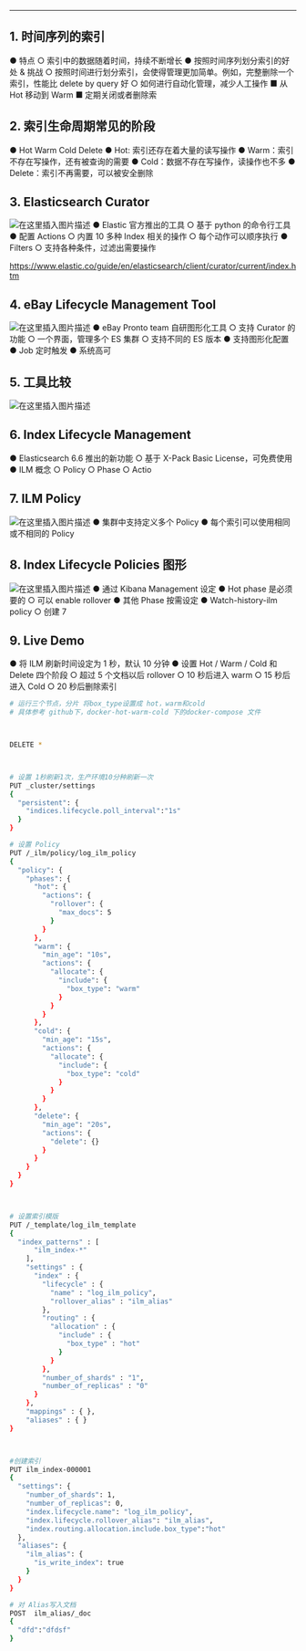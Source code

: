 

----
## 1. 时间序列的索引
● 特点
○ 索引中的数据随着时间，持续不断增长
● 按照时间序列划分索引的好处 & 挑战
○ 按照时间进行划分索引，会使得管理更加简单。例如，完整删除一个索引，性能比 delete by query 好
○ 如何进行自动化管理，减少人工操作
■ 从 Hot 移动到 Warm
■ 定期关闭或者删除索

## 2. 索引生命周期常见的阶段
● Hot Warm Cold Delete
● Hot: 索引还存在着大量的读写操作
● Warm：索引不存在写操作，还有被查询的需要
● Cold：数据不存在写操作，读操作也不多
● Delete：索引不再需要，可以被安全删除

## 3. Elasticsearch Curator

![在这里插入图片描述](https://img-blog.csdnimg.cn/20210316105410206.png?x-oss-process=image/watermark,type_ZmFuZ3poZW5naGVpdGk,shadow_10,text_aHR0cHM6Ly9ibG9nLmNzZG4ubmV0L3hpeGloYWhhbGVsZWhlaGU=,size_16,color_FFFFFF,t_70)
● Elastic 官方推出的工具
○ 基于 python 的命令行工具
● 配置 Actions
○ 内置 10 多种 Index 相关的操作
○ 每个动作可以顺序执行
● Filters
○ 支持各种条件，过滤出需要操作

https://www.elastic.co/guide/en/elasticsearch/client/curator/current/index.htm

## 4. eBay Lifecycle Management Tool
![在这里插入图片描述](https://img-blog.csdnimg.cn/20210316105512161.png?x-oss-process=image/watermark,type_ZmFuZ3poZW5naGVpdGk,shadow_10,text_aHR0cHM6Ly9ibG9nLmNzZG4ubmV0L3hpeGloYWhhbGVsZWhlaGU=,size_16,color_FFFFFF,t_70)
● eBay Pronto team 自研图形化工具
○ 支持 Curator 的功能
○ 一个界面，管理多个 ES 集群
○ 支持不同的 ES 版本
● 支持图形化配置
● Job 定时触发
● 系统高可

## 5. 工具比较
![在这里插入图片描述](https://img-blog.csdnimg.cn/20210316105539521.png?x-oss-process=image/watermark,type_ZmFuZ3poZW5naGVpdGk,shadow_10,text_aHR0cHM6Ly9ibG9nLmNzZG4ubmV0L3hpeGloYWhhbGVsZWhlaGU=,size_16,color_FFFFFF,t_70)
## 6. Index Lifecycle Management
● Elasticsearch 6.6 推出的新功能
○ 基于 X-Pack Basic License，可免费使用
● ILM 概念
○ Policy
○ Phase
○ Actio

## 7. ILM Policy
![在这里插入图片描述](https://img-blog.csdnimg.cn/20210316105633542.png?x-oss-process=image/watermark,type_ZmFuZ3poZW5naGVpdGk,shadow_10,text_aHR0cHM6Ly9ibG9nLmNzZG4ubmV0L3hpeGloYWhhbGVsZWhlaGU=,size_16,color_FFFFFF,t_70)
● 集群中支持定义多个 Policy
● 每个索引可以使用相同或不相同的 Policy

## 8. Index Lifecycle Policies 图形	
![在这里插入图片描述](https://img-blog.csdnimg.cn/20210316105717351.png?x-oss-process=image/watermark,type_ZmFuZ3poZW5naGVpdGk,shadow_10,text_aHR0cHM6Ly9ibG9nLmNzZG4ubmV0L3hpeGloYWhhbGVsZWhlaGU=,size_16,color_FFFFFF,t_70)
● 通过 Kibana Management 设定
● Hot phase 是必须要的
○ 可以 enable rollover
● 其他 Phase 按需设定
● Watch-history-ilm policy
○ 创建 7
## 9. Live Demo
● 将 ILM 刷新时间设定为 1 秒，默认 10 分钟
● 设置 Hot / Warm / Cold 和 Delete 四个阶段
○ 超过 5 个文档以后 rollover
○ 10 秒后进入 warm
○ 15 秒后进入 Cold
○ 20 秒后删除索引

```bash
# 运行三个节点，分片 将box_type设置成 hot，warm和cold
# 具体参考 github下，docker-hot-warm-cold 下的docker-compose 文件



DELETE *



# 设置 1秒刷新1次，生产环境10分种刷新一次
PUT _cluster/settings
{
  "persistent": {
    "indices.lifecycle.poll_interval":"1s"
  }
}

# 设置 Policy
PUT /_ilm/policy/log_ilm_policy
{
  "policy": {
    "phases": {
      "hot": {
        "actions": {
          "rollover": {
            "max_docs": 5
          }
        }
      },
      "warm": {
        "min_age": "10s",
        "actions": {
          "allocate": {
            "include": {
              "box_type": "warm"
            }
          }
        }
      },
      "cold": {
        "min_age": "15s",
        "actions": {
          "allocate": {
            "include": {
              "box_type": "cold"
            }
          }
        }
      },
      "delete": {
        "min_age": "20s",
        "actions": {
          "delete": {}
        }
      }
    }
  }
}



# 设置索引模版
PUT /_template/log_ilm_template
{
  "index_patterns" : [
      "ilm_index-*"
    ],
    "settings" : {
      "index" : {
        "lifecycle" : {
          "name" : "log_ilm_policy",
          "rollover_alias" : "ilm_alias"
        },
        "routing" : {
          "allocation" : {
            "include" : {
              "box_type" : "hot"
            }
          }
        },
        "number_of_shards" : "1",
        "number_of_replicas" : "0"
      }
    },
    "mappings" : { },
    "aliases" : { }
}



#创建索引
PUT ilm_index-000001
{
  "settings": {
    "number_of_shards": 1,
    "number_of_replicas": 0,
    "index.lifecycle.name": "log_ilm_policy",
    "index.lifecycle.rollover_alias": "ilm_alias",
    "index.routing.allocation.include.box_type":"hot"
  },
  "aliases": {
    "ilm_alias": {
      "is_write_index": true
    }
  }
}

# 对 Alias写入文档
POST  ilm_alias/_doc
{
  "dfd":"dfdsf"
}
```

